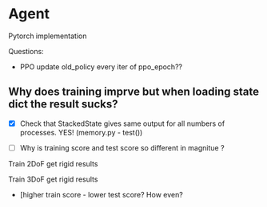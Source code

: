 # Agent
Pytorch implementation

Questions:
* PPO update old_policy every iter of ppo_epoch??


## Why does training imprve but when loading state dict the result sucks?

* [x] Check that StackedState gives same output for all numbers of processes. YES! (memory.py - test())


* [ ] Why is training score and test score so different in magnitue ?


Train 2DoF get rigid results

Train 3DoF get rigid results
* [higher train score - lower test score? How even?
